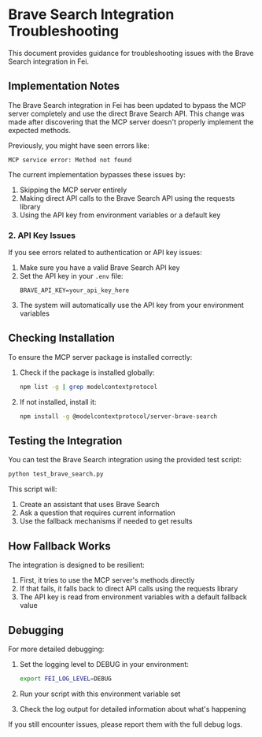 # Brave Search Integration Troubleshooting

This document provides guidance for troubleshooting issues with the Brave Search integration in Fei.

## Implementation Notes

The Brave Search integration in Fei has been updated to bypass the MCP server completely and use the direct Brave Search API. This change was made after discovering that the MCP server doesn't properly implement the expected methods.

Previously, you might have seen errors like:

```
MCP service error: Method not found
```

The current implementation bypasses these issues by:

1. Skipping the MCP server entirely
2. Making direct API calls to the Brave Search API using the requests library
3. Using the API key from environment variables or a default key

### 2. API Key Issues

If you see errors related to authentication or API key issues:

1. Make sure you have a valid Brave Search API key
2. Set the API key in your `.env` file:
   ```
   BRAVE_API_KEY=your_api_key_here
   ```
3. The system will automatically use the API key from your environment variables

## Checking Installation

To ensure the MCP server package is installed correctly:

1. Check if the package is installed globally:
   ```bash
   npm list -g | grep modelcontextprotocol
   ```

2. If not installed, install it:
   ```bash
   npm install -g @modelcontextprotocol/server-brave-search
   ```

## Testing the Integration

You can test the Brave Search integration using the provided test script:

```bash
python test_brave_search.py
```

This script will:
1. Create an assistant that uses Brave Search
2. Ask a question that requires current information
3. Use the fallback mechanisms if needed to get results

## How Fallback Works

The integration is designed to be resilient:

1. First, it tries to use the MCP server's methods directly
2. If that fails, it falls back to direct API calls using the requests library
3. The API key is read from environment variables with a default fallback value

## Debugging

For more detailed debugging:

1. Set the logging level to DEBUG in your environment:
   ```bash
   export FEI_LOG_LEVEL=DEBUG
   ```

2. Run your script with this environment variable set
3. Check the log output for detailed information about what's happening

If you still encounter issues, please report them with the full debug logs.